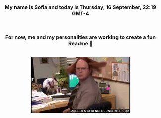 


<div align="center">
<h3 >My name is Sofia and today is Thursday, 16 September, 22:19 GMT-4</h3><br>
<h3 >For now, me and my personalities are working to create a fun Readme 👋
</h3><br>
<img src='img/dwight.gif' alt='working...'/>
</div>

